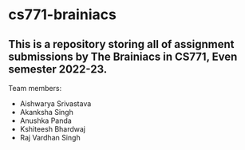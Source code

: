 # cs771-brainiacs
## This is a repository storing all of assignment submissions by The Brainiacs in CS771, Even semester 2022-23.
Team members:
- Aishwarya Srivastava
- Akanksha Singh
- Anushka Panda
- Kshiteesh Bhardwaj
- Raj Vardhan Singh